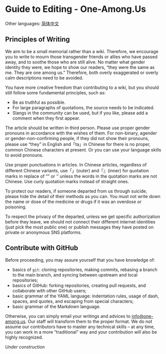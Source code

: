 # Guide to Editing - One-Among.Us

Other languages: [简体中文](EditingGuide-zh_Hans.md)

## Principles of Writing

We aim to be a small memorial rather than a wiki. Therefore, we encourage you to write to mourn those transgender friends or allies who have passed away, and to soothe those who are still alive. No matter what gender identity they were, we hope to show our readers, “they were the same as me. They are one among us.” Therefore, both overly exaggerated or overly calm descriptions need to be avoided.

You have more creative freedom than contributing to a wiki, but you should still follow some fundamental principles, such as:
- Be as truthful as possible.
- For large paragraphs of quotations, the source needs to be indicated.
- Slangs in the community can be used, but if you like, please add a comment when they first appear.

The article should be written in third person. Please use proper gender pronouns in accordance with the wishes of them. For non-binary, agender or gender-non-confirming people, if they did not show their pronouns, please use “they” in English and「ta」in Chinese for there is no proper, common Chinese characters at present. Or you can use your language skills to avoid pronouns.

Use proper punctuations in articles. In Chinese articles, regardless of different Chinese variants, use「」(outer) and『』(inner) for quotation marks in replace of “” or ‘’ unless the words in the quotation marks are not Chinese. Use curly quotation marks instead of straight ones.

To protect our readers, if someone departed from us through suicide, please hide the detail of their methods as you can. You must not write down the name or dose of the medicine or drugs if it was an overdose or poisoning.

To respect the privacy of the departed, unless we get specific authorization before they leave, we should not connect their different internet identities (just pick the most public one) or publish messages they have posted on private or anonymous SNS platforms. 

## Contribute with GitHub

Before proceeding, you may assure yourself that you have knowledge of:
- basics of `git`: cloning repositories, making commits, rebasing a branch to the main branch, and syncing between upstream and local repositories;
- basics of GitHub: forking repositories, creating pull requests, and collaborate with other GitHub users;
- basic grammar of the YAML language: indentation rules, usage of dash, spaces, and quotes, and escaping from special characters;
- basic grammar of the Markdown language.

Otherwise, you can simply email your writings and advices to [info@one-among.us](mailto:info@one-among.us). Our staff will transform them to the proper format. We do not assume our contributors have to master any technical skills – at any time, you can work in a more “traditional” way and your contribution will also be highly recognized.

*Under construction*

